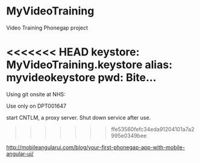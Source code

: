 # MyVideoTraining
Video Training Phonegap project

<<<<<<< HEAD
keystore: MyVideoTraining.keystore
alias: myvideokeystore
pwd: Bite...
=======
Using git onsite at NHS:

Use only on DPT001647

start CNTLM, a proxy server. Shut down service after use.
>>>>>>> ffe53560fefc34eda91204101a7a2995e0349bee

http://mobileangularui.com/blog/your-first-phonegap-app-with-mobile-angular-ui/

